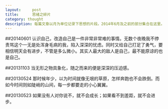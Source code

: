 ```yaml
---
layout:     post
title:      思绪之碎片
category: thought
description: 每篇文章以月为单位记录下思想的片段。2014年6月及之前的部分集合在这里。
---
```


##20140601
认识自己，改造自己是一件非常非常难的事情。无数个夜晚我不停责骂这个一无是处浑身毛病的我，陷入深深的忧虑。同时又给自己打足了勇气，要相信明天会有进步，不管是多么微小。其实人最大的敌人是自己，最不能原谅的也是自己。

##20131103
当无形之物具象化，随之而来的便是深深的压迫感。

##20130524
那时候年少，以为时间就像无垠的草原，怎样奔跑也不会跌倒。而如今时间则如陡峭的山间，每一步都要走的小心翼翼。

##20130523
如果没有人对你说不，就不会成长；如果看不到差距，就不会进步。

